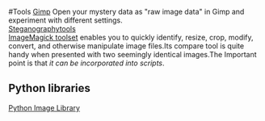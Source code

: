 #Tools
[Gimp](https://www.gimp.org/) Open your mystery data as "raw image data" in Gimp and experiment with different settings.  
[Steganographytools](https://en.wikipedia.org/wiki/Steganography_tools#Tools_comparison)  
[ImageMagick toolset](http://www.imagemagick.org/script/index.php) enables you to quickly identify, resize, crop, modify, convert, and otherwise manipulate image files.Its compare tool is quite handy when presented with two seemingly identical images.The Important point is that *it can be incorporated into scripts*.  

## Python libraries
[Python Image Library](http://pythonware.com/products/pil/)  
